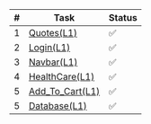|  #  | Task                                                     | Status |
|-----|----------------------------------------------------------|--------|
|  1  | [Quotes(L1)](Quotes/Quotes(L1).md)                    |✅|
|  2  | [Login(L1)](Login/Login(L1).md)                       |✅|
|  3  | [Navbar(L1)](Navbar/NavbarHealthCare(L1).md)          |✅|
|  4  | [HealthCare(L1)](HealthCare/HealthCare(L1).md)        |✅|
|  5  | [Add_To_Cart(L1)](Add_To_Cart/AddToCart(L1).md)       |✅|
|  5  | [Database(L1)](Database/Database(L1).md)       |✅|


